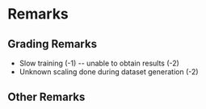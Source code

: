 # Remarks


## Grading Remarks
- Slow training (-1)
-- unable to obtain results (-2)
- Unknown scaling done during dataset generation (-2)

## Other Remarks
